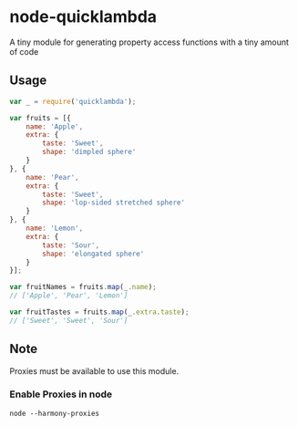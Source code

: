 node-quicklambda
================

A tiny module for generating property access functions with a tiny amount of code

## Usage

```js
var _ = require('quicklambda');

var fruits = [{
    name: 'Apple',
    extra: {
        taste: 'Sweet',
        shape: 'dimpled sphere'
    }
}, {
    name: 'Pear',
    extra: {
        taste: 'Sweet',
        shape: 'lop-sided stretched sphere'
    }
}, {
    name: 'Lemon',
    extra: {
        taste: 'Sour',
        shape: 'elongated sphere'
    }
}];

var fruitNames = fruits.map(_.name);
// ['Apple', 'Pear', 'Lemon']

var fruitTastes = fruits.map(_.extra.taste);
// ['Sweet', 'Sweet', 'Sour']
```

## Note

Proxies must be available to use this module.

### Enable Proxies in node

```shell
node --harmony-proxies
```
